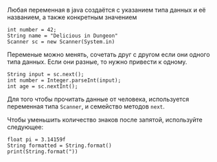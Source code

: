 Любая переменная в java создаётся с указанием типа данных и её названием, а также конкретным значением
```
int number = 42;
String name = "Delicious in Dungeon"
Scanner sc = new Scanner(System.in)
```

Переменые можно менять, сочетать друг с другом если они одного типа данных. Если они разные, то нужно привести к одному.
```
String input = sc.next();
int number = Integer.parseInt(input);
int age = sc.nextInt();
```

Для того чтобы прочитать данные от человека, используется переменная типа `Scanner`, и семейство методов `next`.

Чтобы уменьшить количество знаков после запятой, используйте следующее:
```
float pi = 3.14159f
String formatted = String.format()
print(String.format("))
```